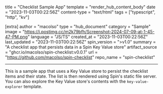 title = "Checklist Sample App"
template = "render_hub_content_body"
date = "2023-11-03T00:22:56Z"
content-type = "text/html"
tags = ["typescript", "http", "kv"]

[extra]
author = "macolso"
type = "hub_document"
category = "Sample"
image = "https://i.postimg.cc/m2k79bfh/Screenshot-2024-07-09-at-1-45-47-PM.png"
language = "JS/TS"
created_at = "2023-11-03T00:22:56Z"
last_updated = "2023-11-03T00:22:56Z"
spin_version = ">v1.0"
summary =  "A checklist app that persists data in a Spin Key Value store"
artifact_source = "ghcr.io/macolso/spin-checklist:v0.0.1"
url = "https://github.com/macolso/spin-checklist"
repo_name = "spin-checklist"

---

This is a sample app that uses a Key Value store to persist the checklist items and their state. The list is then rendered using Spin's static file server. You can also explore the Key Value store's contents with the `key-value-explorer` template. 

